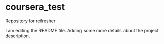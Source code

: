 # coursera_test
Repository for refresher

I am editing the README file. Adding some more details about the project description.
